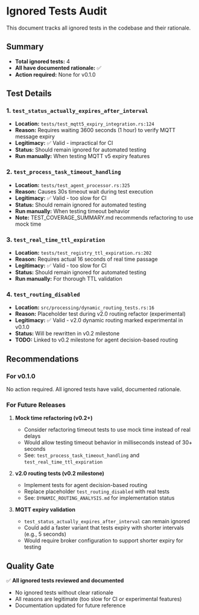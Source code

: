 # Ignored Tests Audit

This document tracks all ignored tests in the codebase and their rationale.

## Summary

- **Total ignored tests:** 4
- **All have documented rationale:** ✅
- **Action required:** None for v0.1.0

## Test Details

### 1. `test_status_actually_expires_after_interval`

- **Location:** `tests/test_mqtt5_expiry_integration.rs:124`
- **Reason:** Requires waiting 3600 seconds (1 hour) to verify MQTT message expiry
- **Legitimacy:** ✅ Valid - impractical for CI
- **Status:** Should remain ignored for automated testing
- **Run manually:** When testing MQTT v5 expiry features

### 2. `test_process_task_timeout_handling`

- **Location:** `tests/test_agent_processor.rs:325`
- **Reason:** Causes 30s timeout wait during test execution
- **Legitimacy:** ✅ Valid - too slow for CI
- **Status:** Should remain ignored for automated testing
- **Run manually:** When testing timeout behavior
- **Note:** TEST_COVERAGE_SUMMARY.md recommends refactoring to use mock time

### 3. `test_real_time_ttl_expiration`

- **Location:** `tests/test_registry_ttl_expiration.rs:202`
- **Reason:** Requires actual 16 seconds of real time passage
- **Legitimacy:** ✅ Valid - too slow for CI
- **Status:** Should remain ignored for automated testing
- **Run manually:** For thorough TTL validation

### 4. `test_routing_disabled`

- **Location:** `src/processing/dynamic_routing_tests.rs:16`
- **Reason:** Placeholder test during v2.0 routing refactor (experimental)
- **Legitimacy:** ✅ Valid - v2.0 dynamic routing marked experimental in v0.1.0
- **Status:** Will be rewritten in v0.2 milestone
- **TODO:** Linked to v0.2 milestone for agent decision-based routing

## Recommendations

### For v0.1.0

No action required. All ignored tests have valid, documented rationale.

### For Future Releases

1. **Mock time refactoring (v0.2+)**
   - Consider refactoring timeout tests to use mock time instead of real delays
   - Would allow testing timeout behavior in milliseconds instead of 30+ seconds
   - See: `test_process_task_timeout_handling` and `test_real_time_ttl_expiration`

2. **v2.0 routing tests (v0.2 milestone)**
   - Implement tests for agent decision-based routing
   - Replace placeholder `test_routing_disabled` with real tests
   - See: `DYNAMIC_ROUTING_ANALYSIS.md` for implementation status

3. **MQTT expiry validation**
   - `test_status_actually_expires_after_interval` can remain ignored
   - Could add a faster variant that tests expiry with shorter intervals (e.g., 5 seconds)
   - Would require broker configuration to support shorter expiry for testing

## Quality Gate

✅ **All ignored tests reviewed and documented**
- No ignored tests without clear rationale
- All reasons are legitimate (too slow for CI or experimental features)
- Documentation updated for future reference
